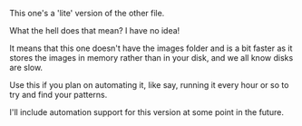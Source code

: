 This one's a 'lite' version of the other file.

What the hell does that mean? I have no idea!

It means that this one doesn't have the images folder and is a bit faster as it stores the images in memory rather than in your disk, and we all know disks are slow.

Use this if you plan on automating it, like say, running it every hour or so to try and find your patterns.

I'll include automation support for this version at some point in the future.
